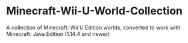 # Minecraft-Wii-U-World-Collection
A collection of Minecraft: Wii U Edition worlds, converted to work with Minecraft: Java Edition (1.14.4 and newer)
